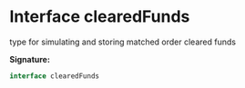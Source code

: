 
# Interface clearedFunds

type for simulating and storing matched order cleared funds

<b>Signature:</b>

```typescript
interface clearedFunds 
```
